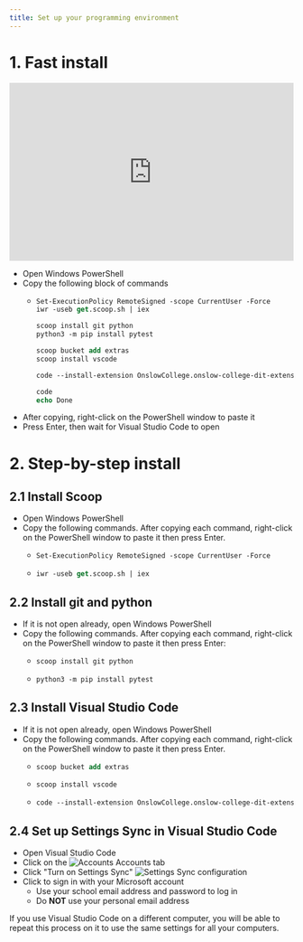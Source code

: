 ```yaml
---
title: Set up your programming environment
---
```


# 1. Fast install

<iframe width="100%" height="315" src="https://www.youtube.com/embed/5l0Q8hOMRU4" title="YouTube video player" frameborder="0" allow="accelerometer; autoplay; clipboard-write; encrypted-media; gyroscope; picture-in-picture" allowfullscreen></iframe>

- Open Windows PowerShell
- Copy the following block of commands
  - ```ps
    Set-ExecutionPolicy RemoteSigned -scope CurrentUser -Force
    iwr -useb get.scoop.sh | iex

    scoop install git python
    python3 -m pip install pytest

    scoop bucket add extras
    scoop install vscode

    code --install-extension OnslowCollege.onslow-college-dit-extensions
    
    code
    echo Done
    ```
- After copying, right-click on the PowerShell window to paste it
- Press Enter, then wait for Visual Studio Code to open

# 2. Step-by-step install

## 2.1 Install Scoop

- Open Windows PowerShell
- Copy the following commands. After copying each command, right-click on the PowerShell window to paste it then press Enter. 
  - ```ps
    Set-ExecutionPolicy RemoteSigned -scope CurrentUser -Force
    ```
  - ```ps
    iwr -useb get.scoop.sh | iex
    ```

## 2.2 Install git and python

- If it is not open already, open Windows PowerShell
- Copy the following commands. After copying each command, right-click on the PowerShell window to paste it then press Enter:
  - ```ps
    scoop install git python
    ```
  - ```ps
    python3 -m pip install pytest
    ```

## 2.3 Install Visual Studio Code

- If it is not open already, open Windows PowerShell
- Copy the following commands. After copying each command, right-click on the PowerShell window to paste it then press Enter. 
  - ```ps
    scoop bucket add extras
    ```
  - ```ps
    scoop install vscode
    ```
  - ```ps
    code --install-extension OnslowCollege.onslow-college-dit-extensions
    ```

## 2.4 Set up Settings Sync in Visual Studio Code

- Open Visual Studio Code
- Click on the ![Accounts](/img/account.svg) Accounts tab
- Click "Turn on Settings Sync"
![Settings Sync configuration](img/vscode04.png)
- Click to sign in with your Microsoft account
  - Use your school email address and password to log in
  - Do **NOT** use your personal email address

If you use Visual Studio Code on a different computer, you will be able to repeat this process on it to use the same settings for all your computers.
